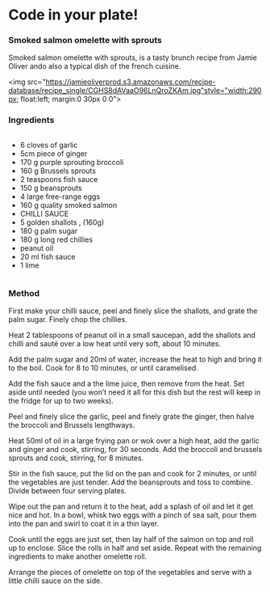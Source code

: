 <h1>Code in your plate!</h1>

<h3 style="padding-bottom:10px">Smoked salmon omelette with sprouts</h3>

<p style="margin-top: -10px">Smoked salmon omelette with sprouts, is a tasty brunch recipe from Jamie Oliver ando also a typical dish of the french cuisine.</p>

<img src="https://jamieoliverprod.s3.amazonaws.com/recipe-database/recipe_single/CGHS8dAVaaO96LnQroZKAm.jpg"style="width:290px; float:left; margin:0 30px 0 0">

<h3>Ingredients</h3>

<ul class="ingred" style="float:left; text-align:left">
	<li>6	cloves of	garlic</li>
	<li>5cm piece of	ginger</li>
	<li>170	g	purple sprouting broccoli</li>
	<li>160	g	Brussels sprouts</li>
	<li>2	teaspoons	fish sauce</li>
	<li>150	g	beansprouts</li>
	<li>4	large	free-range eggs</li>
	<li>160	g	quality smoked salmon</li>
	<li>CHILLI SAUCE</li>
	<li>5	golden shallots	, (160g)</li>
	<li>180	g	palm sugar</li>
	<li>180	g	long red chillies</li>
	<li>peanut oil</li>
	<li>20	ml	fish sauce</li>
	<li>1	lime</li>
</ul>
<div class="clearfix" style="clear:both"></div>

<h3>Method</h3>

First make your chilli sauce, peel and finely slice the shallots, and grate the palm sugar. Finely chop the chillies.

Heat 2 tablespoons of peanut oil in a small saucepan, add the shallots and chilli and sauté over a low heat until very soft, about 10 minutes. 

Add the palm sugar and 20ml of water, increase the heat to high and bring it to the boil. Cook for 8 to 10 minutes, or until caramelised.

Add the fish sauce and a the lime juice, then remove from the heat. Set aside until needed (you won’t need it all for this dish but the rest will keep in the fridge for up to two weeks).

Peel and finely slice the garlic, peel and finely grate the ginger, then halve the broccoli and Brussels lengthways.

Heat 50ml of oil in a large frying pan or wok over a high heat, add the garlic and ginger and cook, stirring, for 30 seconds. Add the broccoli and brussels sprouts and cook, stirring, for 8 minutes.

Stir in the fish sauce, put the lid on the pan and cook for 2 minutes, or until the vegetables are just tender. Add the beansprouts and toss to combine. Divide between four serving plates. 

Wipe out the pan and return it to the heat, add a splash of oil and let it get nice and hot. In a bowl, whisk two eggs with a pinch of sea salt, pour them into the pan and swirl to coat it in a thin layer. 

Cook until the eggs are just set, then lay half of the salmon on top and roll up to enclose. Slice the rolls in half and set aside. Repeat with the remaining ingredients to make another omelette roll.

Arrange the pieces of omelette on top of the vegetables and serve with a little chilli sauce on the side.
